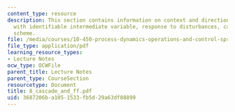 ```yaml
---
content_type: resource
description: This section contains information on context and direction, a process
  with identifiable intermediate variable, response to disturbances, cascade control
  scheme.
file: /media/courses/10-450-process-dynamics-operations-and-control-spring-2006/3687206ba1051533fb5d29a63df08899_8_cascade_and_ff.pdf
file_type: application/pdf
learning_resource_types:
- Lecture Notes
ocw_type: OCWFile
parent_title: Lecture Notes
parent_type: CourseSection
resourcetype: Document
title: 8_cascade_and_ff.pdf
uid: 3687206b-a105-1533-fb5d-29a63df08899
---
```

